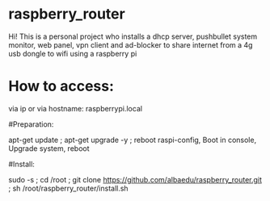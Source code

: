 # raspberry_router

Hi! This is a personal project who installs a dhcp server, pushbullet system monitor, web panel, vpn client and ad-blocker to share internet from a 4g usb dongle to wifi using a raspberry pi

# How to access:
via ip or via hostname: raspberrypi.local

#Preparation:

apt-get update ; apt-get upgrade -y ; reboot
raspi-config, Boot in console, Upgrade system, reboot

#Install:

sudo -s ; cd /root ; git clone https://github.com/albaedu/raspberry_router.git ; sh /root/raspberry_router/install.sh
